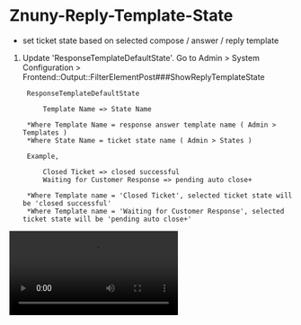 # Znuny-Reply-Template-State
- set ticket state based on selected compose / answer / reply template

1. Update 'ResponseTemplateDefaultState'. Go to Admin > System Configuration > Frontend::Output::FilterElementPost###ShowReplyTemplateState

		ResponseTemplateDefaultState 
			
			Template Name => State Name
			
		*Where Template Name = response answer template name ( Admin > Templates )
		*Where State Name = ticket state name ( Admin > States )
			
		Example,
			
			Closed Ticket => closed successful
			Waiting for Customer Response => pending auto close+
			
		*Where Template name = 'Closed Ticket', selected ticket state will be 'closed successful'
		*Where Template name = 'Waiting for Customer Response', selected ticket state will be 'pending auto close+'
		
		
![response-state](response-state.mp4)